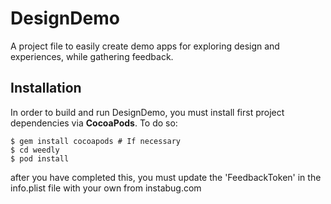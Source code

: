 DesignDemo
==========

A project file to easily create demo apps for exploring design and experiences, while gathering feedback.

## Installation
In order to build and run DesignDemo, you must install first project dependencies via **CocoaPods**. To do so:
```
$ gem install cocoapods # If necessary
$ cd weedly
$ pod install
```

after you have completed this, you must update the 'FeedbackToken' in the info.plist file with your own from instabug.com

